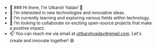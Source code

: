 - 👋 ### Hi there, I'm Utkarsh Yadav! 👋
- 👀 I’m interested in new technologies and innovative ideas.
- 🌱 I’m currently learning and exploring various fields within technology.
- 💞️ I’m looking to collaborate on exciting open-source projects that make a positive impact.
- 📫 You can reach me via email at [uttkarshyadav@gmail.com](mailto:uttkarshyadav@gmail.com).
Let's create and innovate together! 😄
<!---
shroud23/shroud23 is a ✨ special ✨ repository because its `README.md` (this file) appears on your GitHub profile.
You can click the Preview link to take a look at your changes.
--->
